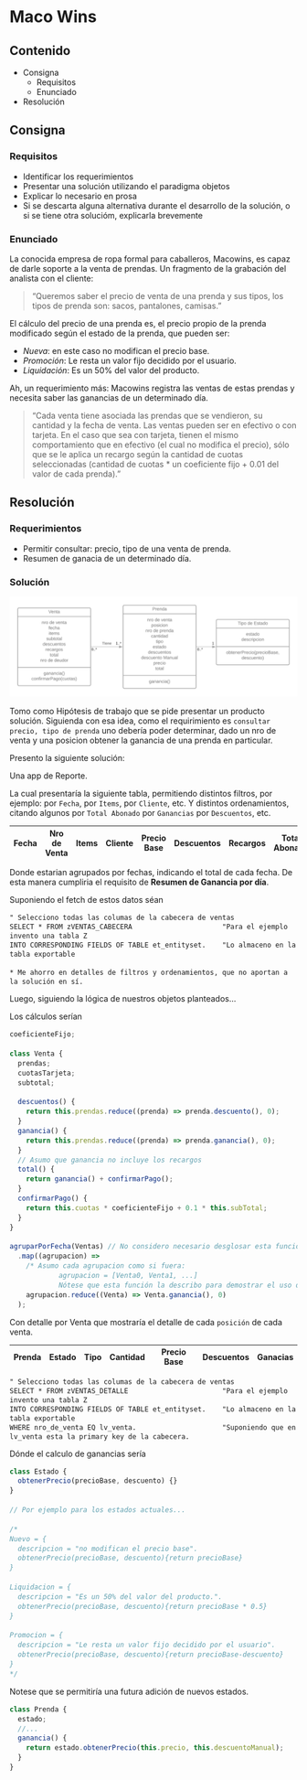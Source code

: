# Maco Wins

## Contenido

- Consigna
  - Requisitos
  - Enunciado
- Resolución

## Consigna

### Requisitos

- Identificar los requerimientos
- Presentar una solución utilizando el paradigma objetos
- Explicar lo necesario en prosa
- Si se descarta alguna alternativa durante el desarrollo de la solución, o si se tiene otra solucióm, explicarla brevemente

### Enunciado

La conocida empresa de ropa formal para caballeros, Macowins, es capaz de darle soporte a la venta de prendas. Un fragmento de la grabación del analista con el cliente:

> “Queremos saber el precio de venta de una prenda y sus tipos, los tipos de prenda son: sacos, pantalones, camisas.”

El cálculo del precio de una prenda es, el precio propio de la prenda modificado según el estado de la prenda, que pueden ser:

- _Nueva_: en este caso no modifican el precio base.
- _Promoción_: Le resta un valor fijo decidido por el usuario.
- _Liquidación_: Es un 50% del valor del producto.

Ah, un requerimiento más: Macowins registra las ventas de estas prendas y necesita saber las ganancias de un determinado día.

> “Cada venta tiene asociada las prendas que se vendieron, su cantidad y la fecha de venta.
> Las ventas pueden ser en efectivo o con tarjeta. En el caso que sea con tarjeta, tienen el mismo comportamiento que en efectivo (el cual no modifica el precio), sólo que se le aplica un recargo según la cantidad de cuotas seleccionadas (cantidad de cuotas \* un coeficiente fijo + 0.01 del valor de cada prenda).”

## Resolución

### Requerimientos

- Permitir consultar: precio, tipo de una venta de prenda.
- Resumen de ganacia de un determinado día.

### Solución

![Diagrama de Clases](images/maco_wins-cd.png)

Tomo como Hipótesis de trabajo que se pide presentar un producto solución.
Siguienda con esa idea, como el requirimiento es `consultar precio, tipo de prenda` uno debería poder determinar, dado un nro de venta y una posicion obtener la ganancia de una prenda en particular.

Presento la siguiente solución:

Una app de Reporte.

La cual presentaría la siguiente tabla, permitiendo distintos filtros, por ejemplo: por `Fecha`, por `Items`, por `Cliente`, etc. Y distintos ordenamientos, citando algunos por `Total Abonado` por `Ganancias` por `Descuentos`, etc.

| Fecha | Nro de Venta | Items | Cliente | Precio Base | Descuentos | Recargos | Total Abonado | Ganancias |
| :---: | :----------: | :---: | :-----: | :---------: | :--------: | :------: | :-----------: | :-------: |

Donde estarian agrupados por fechas, indicando el total de cada fecha. De esta manera cumpliria el requisito de **Resumen de Ganancia por día**.

Suponiendo el fetch de estos datos séan

```ABAP
" Selecciono todas las columas de la cabecera de ventas
SELECT * FROM zVENTAS_CABECERA                      "Para el ejemplo invento una tabla Z
INTO CORRESPONDING FIELDS OF TABLE et_entityset.    "Lo almaceno en la tabla exportable

* Me ahorro en detalles de filtros y ordenamientos, que no aportan a la solución en sí.
```

Luego, siguiendo la lógica de nuestros objetos planteados...

Los cálculos serían

```js
coeficienteFijo;

class Venta {
  prendas;
  cuotasTarjeta;
  subtotal;

  descuentos() {
    return this.prendas.reduce((prenda) => prenda.descuento(), 0);
  }
  ganancia() {
    return this.prendas.reduce((prenda) => prenda.ganancia(), 0);
  }
  // Asumo que ganancia no incluye los recargos
  total() {
    return ganancia() + confirmarPago();
  }
  confirmarPago() {
    return this.cuotas * coeficienteFijo + 0.1 * this.subTotal;
  }
}

agruparPorFecha(Ventas) // No considero necesario desglosar esta función
  .map((agrupacion) =>
    /* Asumo cada agrupacion como si fuera:
            agrupacion = [Venta0, Venta1, ...]
            Nótese que esta función la describo para demostrar el uso del método ganancia() */
    agrupacion.reduce((Venta) => Venta.ganancia(), 0)
  );
```

Con detalle por Venta que mostraría el detalle de cada `posición` de cada venta.

| Prenda | Estado | Tipo | Cantidad | Precio Base | Descuentos | Ganacias |
| :----: | :----: | :--: | :------: | :---------: | :--------: | -------- |

```ABAP
" Selecciono todas las columas de la cabecera de ventas
SELECT * FROM zVENTAS_DETALLE                       "Para el ejemplo invento una tabla Z
INTO CORRESPONDING FIELDS OF TABLE et_entityset.    "Lo almaceno en la tabla exportable
WHERE nro_de_venta EQ lv_venta.                     "Suponiendo que en lv_venta esta la primary key de la cabecera.
```

Dónde el calculo de ganancias sería

```js
class Estado {
  obtenerPrecio(precioBase, descuento) {}
}

// Por ejemplo para los estados actuales...

/*
Nuevo = {
  descripcion = "no modifican el precio base".
  obtenerPrecio(precioBase, descuento){return precioBase}
}

Liquidacion = {
  descripcion = "Es un 50% del valor del producto.".
  obtenerPrecio(precioBase, descuento){return precioBase * 0.5}
}

Promocion = {
  descripcion = "Le resta un valor fijo decidido por el usuario".
  obtenerPrecio(precioBase, descuento){return precioBase-descuento}
}
*/
```

Notese que se permitiría una futura adición de nuevos estados.

```js
class Prenda {
  estado;
  //...
  ganancia() {
    return estado.obtenerPrecio(this.precio, this.descuentoManual);
  }
}
```
